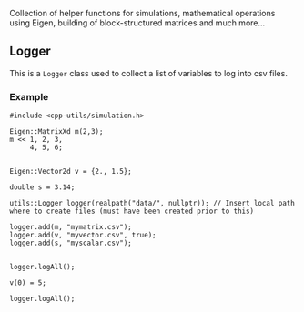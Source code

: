 Collection of helper functions for simulations, mathematical operations using Eigen, building of block-structured matrices and much more...

## Logger
This is a `Logger` class used to collect a list of variables to log into csv files.
### Example
```
#include <cpp-utils/simulation.h>

Eigen::MatrixXd m(2,3);
m << 1, 2, 3,
     4, 5, 6;
     
     
Eigen::Vector2d v = {2., 1.5};

double s = 3.14;
     
utils::Logger logger(realpath("data/", nullptr)); // Insert local path where to create files (must have been created prior to this)

logger.add(m, "mymatrix.csv");
logger.add(v, "myvector.csv", true);
logger.add(s, "myscalar.csv");


logger.logAll();

v(0) = 5;

logger.logAll();
```
